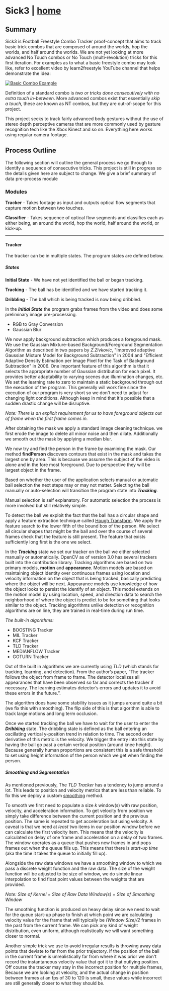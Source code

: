 # Sick3 | [home](https://cantaim.live/projects/sick3)

## Summary

Sick3 is Football Freestyle Combo Tracker proof-concept that aims to track basic trick combos that are composed of around the worlds, hop the worlds, and half around the worlds. We are not yet looking at more advanced No Touch combos or No Touch (multi-revolution) tricks for this first iteration. For examples as to what a basic freestyle combo may look like, refer to excellent video by learn2freestyle YouTube channel that helps demonstrate the idea:

[![Basic Combo Example](http://img.youtube.com/vi/ipmbksUv81I/0.jpg)](http://www.youtube.com/watch?v=ipmbksUv81I)

Definition of a standard combo is _two or tricks done consecutively with no extra touch in-between_. More advanced combos exist that essentially _skip a touch_, these are known as NT combos, but they are out-of-scope for this project.

This project seeks to track fairly advanced body gestures without the use of stereo depth perceptive cameras that are more commonly used by gesture recognition tech like the Xbox Kinect and so on. Everything here works using regular camera footage.

## Process Outline

The following section will outline the general process we go through to identify a sequence of consecutive tricks. This project is still in progress so the details given here are subject to change. We give a brief summary of data pre-process module

### Modules

**Tracker** - Takes footage as input and outputs optical flow segments that capture motion between two touches.

**Classifier** - Takes sequence of optical flow segments and classifies each as either being, an around the world, hop the world, half around the world, or kick-up.

---

#### Tracker

The tracker can be in multiple states. The program states are defined below.

##### States

**Initial State** - We have not yet identified the ball or began tracking.

**Tracking** - The ball has be identified and we have started tracking it.

**Dribbling** - The ball which is being tracked is now being dribbled.

In the _**Initial State**_ the program grabs frames from the video and does some preliminary image pre-processing.

* RGB to Gray Conversion
* Gaussian Blur

We now apply background subtraction which produces a foreground mask. We use the Gaussian Mixture-based Background/Foreground Segmentation Algorithm as described in two papers by _Z.Zivkovic_, "Improved adaptive Gaussian Mixture Model for Background Subtraction" in 2004 and "Efficient Adaptive Density Estimation per Image Pixel for the Task of Background Subtraction" in 2006. One important feature of this algorithm is that it selects the appropriate number of Gaussian distribution for each pixel. It provides better adaptability to varying scenes due illumination changes, etc. We set the learning rate to zero to maintain a static background through out the execution of the program. This generally will work fine since the execution of our program is very short so we don't need to adjust for changing light conditions. Although keep in mind that it's possible that a sudden drastic change will be disruptive.

_Note: There is an explicit requirement for us to have foreground objects out of frame when the first frame comes in._

After obtaining the mask we apply a standard image cleaning technique. we first erode the image to delete all minor noise and then dilate. Additionally we smooth out the mask by applying a median blur.

We now try and find the person in the frame by examining the mask. Our method **findPerson** discovers contours that exist in the mask and takes the largest one by area. This is because we assume the subject of the video is alone and in the fore most foreground. Due to perspective they will be largest object in the frame.

Based on whether the user of the application selects manual or automatic ball selection the next steps may or may not matter. Selecting the ball manually or auto-selection will transition the program state into _**Tracking**_.

Manual selection is self explanatory. For automatic selection the process is more involved but still relatively simple.

To detect the ball we exploit the fact that the ball has a circular shape and apply a feature extraction technique called [Hough Transform](https://en.wikipedia.org/wiki/Hough_transform). We apply the feature search to the lower fifth of the bound box of the person. We select all circular shapes that might be the ball and over the course of several frames check that the feature is still present. The feature that exists sufficiently long first is the one we select.

In the _**Tracking**_ state we set our tracker on the ball we either selected manually or automatically. OpenCV as of version 3.0 has several trackers built into the contribution library. Tracking algorithms are based on two primary models, **motion** and **appearance**. Motion models are based on maintaining object identity over continuous frames using location and velocity information on the object that is being tracked, basically predicting where the object will be next. Appearance models use knowledge of how the object looks to persist the identify of an object. This model extends on the motion model by using location, speed, and direction data to search the neighborhood of where the object is predict to be for something that looks similar to the object. Tracking algorithms unlike detection or recognition algorithms are on line, they are trained in real-time during run time.

_The built-in algorithms:_

* BOOSTING Tracker
* MIL Tracker
* KCF Tracker
* TLD Tracker
* MEDIANFLOW Tracker
* GOTURN Tracker

Out of the built in algorithms we are currently using _TLD_ (which stands for tracking, learning, and detection). From the author’s paper, “The tracker follows the object from frame to frame. The detector localizes all appearances that have been observed so far and corrects the tracker if necessary. The learning estimates detector’s errors and updates it to avoid these errors in the future.”.

The algorithm does have some stability issues as it jumps around quite a bit (we fix this with smoothing). The flip side of this is that algorithm is able to track large motions and long term occlusion.

Once we started tracking the ball we have to wait for the user to enter the _**Dribbling**_ state. The dribbling state is defined as the ball entering an oscillating vertical y-position trend in relation to time. The second order derivative of this metric is the velocity. We trigger the entry into this state by having the ball go past a certain vertical position (around knee height). Because generally human proportions are consistent this is a safe threshold to set using height information of the person which we get when finding the person.


##### Smoothing and Segmentation

As mentioned previously, The _TLD Tracker_ has a tendency to jump around a lot. This leads to position and velocity metrics that are less than reliable. To fix this we deploy a custom [smoothing](https://en.wikipedia.org/wiki/Smoothing) method.

To smooth we first need to populate a size _k_ window(s) with raw position, velocity, and acceleration information. To get velocity from position we simply take difference between the current position and the previous position. The same is repeated to get acceleration but using velocity. A caveat is that we need at _least_ two items in our position window before we can calculate the first velocity item. This means that the velocity is calculated on delay of one frame and acceleration on a delay of two frames. The window operates as a queue that pushes new frames in and pops frames out when the queue fills up. This means that there is _start-up time_ (aka the time it takes the queue to initially fill up).

Alongside the raw data windows we have a smoothing window to which we pass a discrete weight function and the raw data. The size of the weight function will be adjusted to be size of window, we do simple linear interpolation to find float point values between the weights that are provided.

_Note: Size of Kernel = Size of Raw Data Window(s) = Size of Smoothing Window_

The smoothing function is produced on heavy delay since we need to wait for the queue start-up phase to finish at which point we are calculating velocity value for the frame that will typically be _(Window Size)/2_ frames in the past from the current frame. We can pick any kind of weight distribution, even uniform, although realistically we will want something closer to normal.

Another simple trick we use to avoid irregular results is throwing away data points that deviate to far from the prior trajectory. If the position of the ball in the current frame is unrealistically far from where it was prior we don't record the instantaneous velocity value that got it to that outlying position. Off course the tracker may stay in the incorrect position for multiple frames, Because we are looking at velocity, and the actual change in position between frames at an fps of 30 to 120 is small, these values while incorrect are still generally closer to what they should be.
